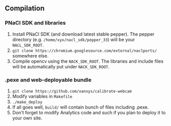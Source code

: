 ## Compilation

### PNaCl SDK and libraries
1. Install PNaCl SDK (and download latest stable pepper). The pepper directory (e.g. `/home/xyx/nacl_sdk/pepper_33`) will be your `NACL_SDK_ROOT`.
2. `git clone https://chromium.googlesource.com/external/naclports/` somewhere else.
3. Compile opencv using the `NACK_SDK_ROOT`. The libraries and include files will be automatically put under `NACK_SDK_ROOT`.

### .pexe and web-deployable bundle
1. `git clone https://github.com/xanxys/calibrate-webcam`
2. Modify variables in `Makefile`
3. `./make_deploy`
4. If all goes well, `build/` will contain bunch of files including .pexe.
5. Don't forget to modify Analytics code and such if you plan to deploy it to your own site.
